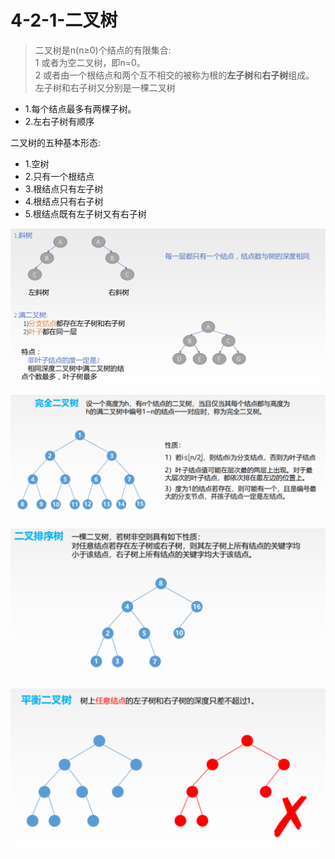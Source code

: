 # 4-2-1-二叉树

> 二叉树是n\(n≥0\)个结点的有限集合:  
> 1 或者为空二叉树，即n=0。   
> 2 或者由一个根结点和两个互不相交的被称为根的**左子树**和**右子树**组成。  
> 左子树和右子树又分别是一棵二叉树

* 1.每个结点最多有两棵子树。 
* 2.左右子树有顺序

二叉树的五种基本形态:

* 1.空树
* 2.只有一个根结点
* 3.根结点只有左子树
* 4.根结点只有右子树
* 5.根结点既有左子树又有右子树

![](../../.gitbook/assets/image%20%28213%29.png)

![](../../.gitbook/assets/image%20%28141%29.png)

![](../../.gitbook/assets/image%20%28149%29.png)

![](../../.gitbook/assets/image%20%28132%29.png)





